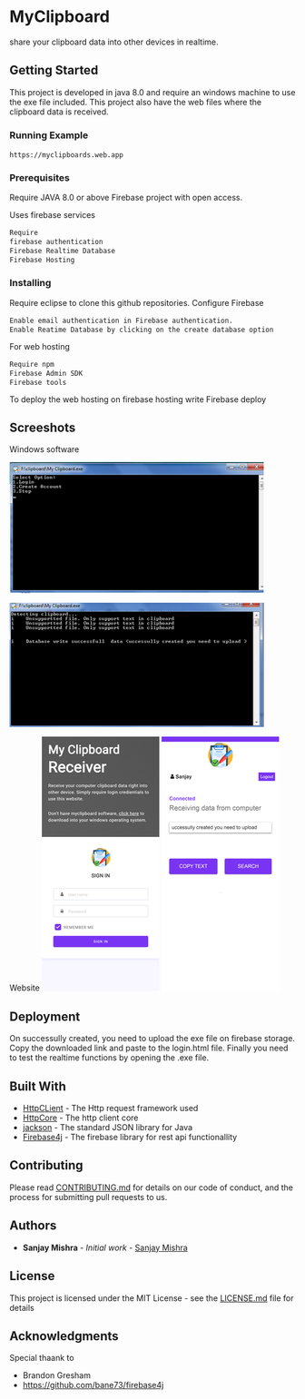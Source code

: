# MyClipboard

share your clipboard data into other devices in realtime.

## Getting Started

This project is developed in java 8.0 and require an windows machine to use the exe file included. This project also have the web files where the clipboard data is received.
### Running Example
```
https://myclipboards.web.app
```
### Prerequisites

Require JAVA 8.0 or above
Firebase project with open access.

Uses firebase services
```
Require
firebase authentication
Firebase Realtime Database
Firebase Hosting
```

### Installing

Require eclipse to clone this github repositories.
Configure Firebase
```
Enable email authentication in Firebase authentication.
Enable Reatime Database by clicking on the create database option
```

For web hosting

```
Require npm
Firebase Admin SDK
Firebase tools
```

To deploy the web hosting on firebase hosting
write 
Firebase deploy

## Screeshots

Windows software

![Screenshot](soft1.png)

![Screenshot](soft2.png)

Website 
![Screenshot](web1.png)
![Screenshot](web2.png)
## Deployment

On successully created, you need to upload the exe file on firebase storage. Copy the downloaded link and paste to the login.html file. Finally you need to test the realtime functions by opening the .exe file.

## Built With

* [HttpCLient](https://github.com/apache/httpcomponents-client) - The Http request framework used
* [HttpCore](https://github.com/apache/httpcomponents-core) - The http client core
* [jackson](https://github.com/FasterXML/jackson) - The standard JSON library for Java 
* [Firebase4j](https://github.com/bane73/firebase4j) - The firebase library for rest api functionallity

## Contributing

Please read [CONTRIBUTING.md](https://gist.github.com/PurpleBooth/b24679402957c63ec426) for details on our code of conduct, and the process for submitting pull requests to us.


## Authors

* **Sanjay Mishra** - *Initial work* - [Sanjay Mishra](https://github.com/sanjay-mishra1)


## License

This project is licensed under the MIT License - see the [LICENSE.md](LICENSE.md) file for details

## Acknowledgments
Special thaank to
* Brandon Gresham
* https://github.com/bane73/firebase4j


